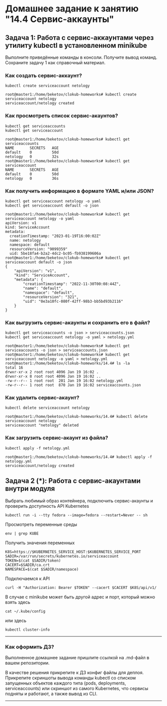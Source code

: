 # Домашнее задание к занятию "14.4 Сервис-аккаунты"

## Задача 1: Работа с сервис-аккаунтами через утилиту kubectl в установленном minikube

Выполните приведённые команды в консоли. Получите вывод команд. Сохраните
задачу 1 как справочный материал.

### Как создать сервис-аккаунт?

```
kubectl create serviceaccount netology
```
```
root@master1:/home/beketov/clokub-homeworks# kubectl create serviceaccount netology
serviceaccount/netology created
```

### Как просмотреть список сервис-акаунтов?

```
kubectl get serviceaccounts
kubectl get serviceaccount
```
```
root@master1:/home/beketov/clokub-homeworks# kubectl get serviceaccounts
NAME       SECRETS   AGE
default    0         50d
netology   0         32s
root@master1:/home/beketov/clokub-homeworks# kubectl get serviceaccount
NAME       SECRETS   AGE
default    0         50d
netology   0         36s
```

### Как получить информацию в формате YAML и/или JSON?

```
kubectl get serviceaccount netology -o yaml
kubectl get serviceaccount default -o json
```
```
root@master1:/home/beketov/clokub-homeworks# kubectl get serviceaccount netology -o yaml
apiVersion: v1
kind: ServiceAccount
metadata:
  creationTimestamp: "2023-01-19T16:00:02Z"
  name: netology
  namespace: default
  resourceVersion: "9099359"
  uid: 5be18fa4-b2a2-4dc2-bc05-fb938199606a
root@master1:/home/beketov/clokub-homeworks# kubectl get serviceaccount default -o json
{
    "apiVersion": "v1",
    "kind": "ServiceAccount",
    "metadata": {
        "creationTimestamp": "2022-11-30T00:08:44Z",
        "name": "default",
        "namespace": "default",
        "resourceVersion": "321",
        "uid": "0e3a10fc-080f-42ff-98b3-bb5bd93b2116"
    }
}

```

### Как выгрузить сервис-акаунты и сохранить его в файл?

```
kubectl get serviceaccounts -o json > serviceaccounts.json
kubectl get serviceaccount netology -o yaml > netology.yml
```
```
root@master1:/home/beketov/clokub-homeworks# kubectl get serviceaccounts -o json > serviceaccounts.json
root@master1:/home/beketov/clokub-homeworks# kubectl get serviceaccount netology -o yaml > netology.yml
root@master1:/home/beketov/clokub-homeworks/14.4# ls -la
total 16
drwxr-xr-x 2 root root 4096 Jan 19 16:02 .
drwxr-xr-x 8 root root 4096 Jan 19 16:02 ..
-rw-r--r-- 1 root root  201 Jan 19 16:02 netology.yml
-rw-r--r-- 1 root root  870 Jan 19 16:02 serviceaccounts.json
```

### Как удалить сервис-акаунт?

```
kubectl delete serviceaccount netology
```
```
root@master1:/home/beketov/clokub-homeworks/14.4# kubectl delete serviceaccount netology
serviceaccount "netology" deleted
```

### Как загрузить сервис-акаунт из файла?

```
kubectl apply -f netology.yml
```
```
root@master1:/home/beketov/clokub-homeworks/14.4# kubectl apply -f netology.yml
serviceaccount/netology created
```
## Задача 2 (*): Работа с сервис-акаунтами внутри модуля

Выбрать любимый образ контейнера, подключить сервис-акаунты и проверить
доступность API Kubernetes

```
kubectl run -i --tty fedora --image=fedora --restart=Never -- sh
```

Просмотреть переменные среды

```
env | grep KUBE
```

Получить значения переменных

```
K8S=https://$KUBERNETES_SERVICE_HOST:$KUBERNETES_SERVICE_PORT
SADIR=/var/run/secrets/kubernetes.io/serviceaccount
TOKEN=$(cat $SADIR/token)
CACERT=$SADIR/ca.crt
NAMESPACE=$(cat $SADIR/namespace)
```

Подключаемся к API

```
curl -H "Authorization: Bearer $TOKEN" --cacert $CACERT $K8S/api/v1/
```

В случае с minikube может быть другой адрес и порт, который можно взять здесь

```
cat ~/.kube/config
```

или здесь

```
kubectl cluster-info
```

---

### Как оформить ДЗ?

Выполненное домашнее задание пришлите ссылкой на .md-файл в вашем репозитории.

В качестве решения прикрепите к ДЗ конфиг файлы для деплоя. Прикрепите скриншоты вывода команды kubectl со списком запущенных объектов каждого типа (pods, deployments, serviceaccounts) или скриншот из самого Kubernetes, что сервисы подняты и работают, а также вывод из CLI.

---
